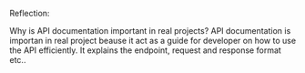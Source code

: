 Reflection:

Why is API documentation important in real projects?
API documentation is importan in real project beause it act as a guide for developer on how to use the API efficiently. It explains the endpoint, request and response format etc..

